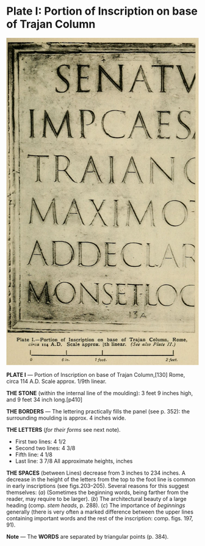 # Plate I: Portion of Inscription on base of Trajan Column

![PLATE I.&#x2014;Portion of Inscription on base of Trajan Column,130 Rome, circa 114 A.D. Scale approx. 1/9 th linear.](../.gitbook/assets/i433e.jpg)

**PLATE I** — Portion of Inscription on base of Trajan Column,\[130\] Rome, circa 114 A.D. Scale approx. 1/9th linear.  

**THE STONE** \(within the internal line of the moulding\): 3 feet 9 inches high, and 9 feet 34 inch long.\[p410\]

**THE BORDERS** — The lettering practically fills the panel \(see p. 352\): the surrounding moulding is approx. 4 inches wide.

**THE LETTERS** \(_for their forms_ see next note\).

* First two lines: 4 1/2
* Second two lines: 4 3/8
* Fifth line: 4 1/8
* Last line: 3 7/8 All approximate heights, inches

**THE SPACES** \(between Lines\) decrease from 3 inches to 234 inches. A decrease in the height of the letters from the top to the foot line is common in early inscriptions \(see figs.203–205\). Several reasons for this suggest themselves: \(_a_\) \(Sometimes the beginning words, being farther from the reader, may require to be larger\). \(_b_\) The architectural beauty of a large heading \(comp. _stem heads_, p. 288\). \(_c_\) The importance of _beginnings_ generally \(there is very often a marked difference between the upper lines containing important words and the rest of the inscription: comp. figs. 197, 91\).

**Note** — The **WORDS** are separated by triangular points \(p. 384\).

